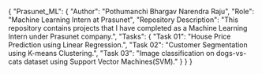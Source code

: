 {
  "Prasunet_ML": {
    "Author": "Pothumanchi Bhargav Narendra Raju",
    "Role": "Machine Learning Intern at Prasunet",
    "Repository Description": "This repository contains projects that I have completed as a Machine Learning Intern under Prasunet company.",
    "Tasks": {
      "Task 01": "House Price Prediction using Linear Regression.",
      "Task 02": "Customer Segmentation using K-means Clustering.",
      "Task 03": "Image classification on dogs-vs-cats dataset using Support Vector Machines(SVM)."
    }
  }
}
